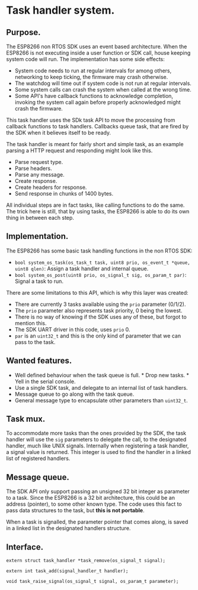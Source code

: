 Task handler system.
====================

Purpose.
--------

The ESP8266 non RTOS SDK uses an event based architecture. When the
ESP8266 is not executing inside a user function or SDK call, house
keeping system code will run. The implementation has some side
effects:

 * System code needs to run at regular intervals for among others, 
   networking to keep ticking, the firmware may crash otherwise.
 * The watchdog will time out if system code is not run at regular
   intervals.
 * Some system calls can crash the system when called at the wrong
   time.
 * Some API's have callback functions to acknowledge completion, 
   invoking the system call again before properly acknowledged might
   crash the firmware.

This task handler uses the SDk task API to move the processing from
callback functions to task handlers. Callbacks queue task, that are
fired by the SDK when it believes itself to be ready.

The task handler is meant for fairly short and simple task, as an
example parsing a HTTP request and responding might look like this.

 * Parse request type.
 * Parse headers.
 * Parse any message.
 * Create response.
 * Create headers for response.
 * Send response in chunks of 1400 bytes.

All individual steps are in fact tasks, like calling functions to do the
same. The trick here is still, that by using tasks, the ESP8266 is able
to do its own thing in between each step.

Implementation.
---------------

The ESP8266 has some basic task handling functions in the non RTOS SDK:
 
 * ``bool system_os_task(os_task_t task, uint8 prio, os_event_t *queue,
   uint8 qlen)``: Assign a task handler and internal queue.
 * ``bool system_os_post(uint8 prio, os_signal_t sig, os_param_t par)``:
   Signal a task to run.
 
There are some limitations to this API, which is why this layer was
created:

 * There are currently 3 tasks available using the ``prio`` parameter
   (0/1/2).
 * The ``prio`` parameter also represents task priority, 0 being the
   lowest.
 * There is no way of knowing if the SDK uses any of these, but forgot
   to mention this.
 * The SDK UART driver in this code, uses ``prio`` 0.
 * ``par`` is an ``uint32_t`` and this is the only kind of parameter
   that we can pass to the task.

Wanted features.
----------------

 * Well defined behaviour when the task queue is full.
		* Drop new tasks.
		* Yell in the serial console.
 * Use a single SDK task, and delegate to an internal list of task
   handlers.
 * Message queue to go along with the task queue.
 * General message type to encapsulate other parameters than 
   ```uint32_t```.
   
Task mux.
---------

To accommodate more tasks than the ones provided by the SDK, the task
handler will use the ``sig`` parameters to delegate the call, to the
designated handler, much like UNIX signals.
Internally when registering a task handler, a signal value is returned.
This integer is used to find the handler in a linked list of registered
handlers.

Message queue.
--------------

The SDK API only support passing an unsigned 32 bit integer as
parameter to a task. Since the ESP8266 is a 32 bit architecture, this 
could be an address (pointer), to some other known type. The code uses
this fact to pass data structures to the task, but **this is not
portable**.

When a task is signalled, the parameter pointer that comes along, is 
saved in a linked list in the designated handlers structure.

Interface.
----------

``extern struct task_handler *task_remove(os_signal_t signal);``


``extern int task_add(signal_handler_t handler);``


``void task_raise_signal(os_signal_t signal, os_param_t parameter);``


